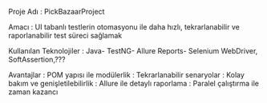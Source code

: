 Proje Adı               : PickBazaarProject

Amacı                   : UI tabanlı testlerin otomasyonu ile daha hızlı, tekrarlanabilir ve raporlanabilir test süreci sağlamak

Kullanılan Teknolojiler : Java- TestNG- Allure Reports- Selenium WebDriver, SoftAssertion,???

Avantajlar              : POM yapısı ile modülerlik
                        : Tekrarlanabilir senaryolar
                        : Kolay bakım ve genişletilebilirlik
                        : Allure ile detaylı raporlama
                        : Paralel çalıştırma ile zaman kazancı